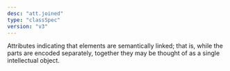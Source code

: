 ```yaml
---
desc: "att.joined"
type: "classSpec"
version: "v3"
---
```


Attributes indicating that elements are semantically linked; that is, while the parts
are encoded separately, together they may be thought of as a single intellectual
object.